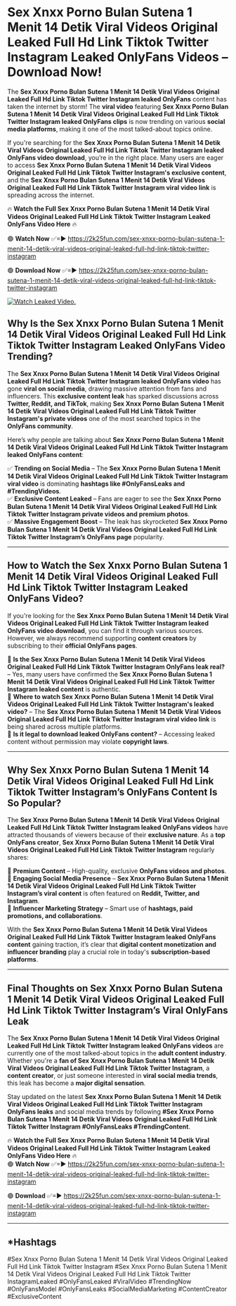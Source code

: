 # Sex ️Xnxx ️Porno Bulan Sutena 1 Menit 14 Detik Viral Videos Original Leaked Full Hd Link Tiktok Twitter Instagram Leaked OnlyFans Videos – Download Now!

The **Sex ️Xnxx ️Porno Bulan Sutena 1 Menit 14 Detik Viral Videos Original Leaked Full Hd Link Tiktok Twitter Instagram leaked OnlyFans** content has taken the internet by storm! The **viral video** featuring **Sex ️Xnxx ️Porno Bulan Sutena 1 Menit 14 Detik Viral Videos Original Leaked Full Hd Link Tiktok Twitter Instagram leaked OnlyFans clips** is now trending on various **social media platforms**, making it one of the most talked-about topics online.  

If you're searching for the **Sex ️Xnxx ️Porno Bulan Sutena 1 Menit 14 Detik Viral Videos Original Leaked Full Hd Link Tiktok Twitter Instagram leaked OnlyFans video download**, you’re in the right place. Many users are eager to access **Sex ️Xnxx ️Porno Bulan Sutena 1 Menit 14 Detik Viral Videos Original Leaked Full Hd Link Tiktok Twitter Instagram's exclusive content**, and the **Sex ️Xnxx ️Porno Bulan Sutena 1 Menit 14 Detik Viral Videos Original Leaked Full Hd Link Tiktok Twitter Instagram viral video link** is spreading across the internet.  

🔥 **Watch the Full Sex ️Xnxx ️Porno Bulan Sutena 1 Menit 14 Detik Viral Videos Original Leaked Full Hd Link Tiktok Twitter Instagram Leaked OnlyFans Video Here** 🔥  

🟢 **Watch Now** ✅=► https://2k25fun.com/sex-️xnxx-️porno-bulan-sutena-1-menit-14-detik-viral-videos-original-leaked-full-hd-link-tiktok-twitter-instagram

🟢 **Download Now** ✅=► https://2k25fun.com/sex-️xnxx-️porno-bulan-sutena-1-menit-14-detik-viral-videos-original-leaked-full-hd-link-tiktok-twitter-instagram

[![Watch Leaked Video.](https://miro.medium.com/v2/resize:fit:828/format:webp/1*cilzJN44JGOrTw9NJCrNHA.gif "Watch Leaked Video")](https://2k25fun.com/sex-️xnxx-️porno-bulan-sutena-1-menit-14-detik-viral-videos-original-leaked-full-hd-link-tiktok-twitter-instagram)

## **Why Is the Sex ️Xnxx ️Porno Bulan Sutena 1 Menit 14 Detik Viral Videos Original Leaked Full Hd Link Tiktok Twitter Instagram Leaked OnlyFans Video Trending?**  

The **Sex ️Xnxx ️Porno Bulan Sutena 1 Menit 14 Detik Viral Videos Original Leaked Full Hd Link Tiktok Twitter Instagram leaked OnlyFans video** has gone **viral on social media**, drawing massive attention from fans and influencers. This **exclusive content leak** has sparked discussions across **Twitter, Reddit, and TikTok**, making **Sex ️Xnxx ️Porno Bulan Sutena 1 Menit 14 Detik Viral Videos Original Leaked Full Hd Link Tiktok Twitter Instagram's private videos** one of the most searched topics in the **OnlyFans community**.  

Here’s why people are talking about **Sex ️Xnxx ️Porno Bulan Sutena 1 Menit 14 Detik Viral Videos Original Leaked Full Hd Link Tiktok Twitter Instagram leaked OnlyFans content**:  

✅ **Trending on Social Media** – The **Sex ️Xnxx ️Porno Bulan Sutena 1 Menit 14 Detik Viral Videos Original Leaked Full Hd Link Tiktok Twitter Instagram viral video** is dominating **hashtags like #OnlyFansLeaks and #TrendingVideos**.  
✅ **Exclusive Content Leaked** – Fans are eager to see the **Sex ️Xnxx ️Porno Bulan Sutena 1 Menit 14 Detik Viral Videos Original Leaked Full Hd Link Tiktok Twitter Instagram private videos and premium photos**.  
✅ **Massive Engagement Boost** – The leak has skyrocketed **Sex ️Xnxx ️Porno Bulan Sutena 1 Menit 14 Detik Viral Videos Original Leaked Full Hd Link Tiktok Twitter Instagram’s OnlyFans page** popularity.  

---

## **How to Watch the Sex ️Xnxx ️Porno Bulan Sutena 1 Menit 14 Detik Viral Videos Original Leaked Full Hd Link Tiktok Twitter Instagram Leaked OnlyFans Video?**  

If you're looking for the **Sex ️Xnxx ️Porno Bulan Sutena 1 Menit 14 Detik Viral Videos Original Leaked Full Hd Link Tiktok Twitter Instagram leaked OnlyFans video download**, you can find it through various sources. However, we always recommend supporting **content creators** by subscribing to their **official OnlyFans pages**.  

🔹 **Is the Sex ️Xnxx ️Porno Bulan Sutena 1 Menit 14 Detik Viral Videos Original Leaked Full Hd Link Tiktok Twitter Instagram OnlyFans leak real?** – Yes, many users have confirmed the **Sex ️Xnxx ️Porno Bulan Sutena 1 Menit 14 Detik Viral Videos Original Leaked Full Hd Link Tiktok Twitter Instagram leaked content** is authentic.  
🔹 **Where to watch Sex ️Xnxx ️Porno Bulan Sutena 1 Menit 14 Detik Viral Videos Original Leaked Full Hd Link Tiktok Twitter Instagram's leaked video?** – The **Sex ️Xnxx ️Porno Bulan Sutena 1 Menit 14 Detik Viral Videos Original Leaked Full Hd Link Tiktok Twitter Instagram viral video link** is being shared across multiple platforms.  
🔹 **Is it legal to download leaked OnlyFans content?** – Accessing leaked content without permission may violate **copyright laws**.  

---

## **Why Sex ️Xnxx ️Porno Bulan Sutena 1 Menit 14 Detik Viral Videos Original Leaked Full Hd Link Tiktok Twitter Instagram’s OnlyFans Content Is So Popular?**  

The **Sex ️Xnxx ️Porno Bulan Sutena 1 Menit 14 Detik Viral Videos Original Leaked Full Hd Link Tiktok Twitter Instagram leaked OnlyFans videos** have attracted thousands of viewers because of their **exclusive nature**. As a **top OnlyFans creator**, **Sex ️Xnxx ️Porno Bulan Sutena 1 Menit 14 Detik Viral Videos Original Leaked Full Hd Link Tiktok Twitter Instagram** regularly shares:  

📌 **Premium Content** – High-quality, exclusive **OnlyFans videos and photos**.  
📌 **Engaging Social Media Presence** – **Sex ️Xnxx ️Porno Bulan Sutena 1 Menit 14 Detik Viral Videos Original Leaked Full Hd Link Tiktok Twitter Instagram’s viral content** is often featured on **Reddit, Twitter, and Instagram**.  
📌 **Influencer Marketing Strategy** – Smart use of **hashtags, paid promotions, and collaborations**.  

With the **Sex ️Xnxx ️Porno Bulan Sutena 1 Menit 14 Detik Viral Videos Original Leaked Full Hd Link Tiktok Twitter Instagram leaked OnlyFans content** gaining traction, it’s clear that **digital content monetization and influencer branding** play a crucial role in today's **subscription-based platforms**.  

---

## **Final Thoughts on Sex ️Xnxx ️Porno Bulan Sutena 1 Menit 14 Detik Viral Videos Original Leaked Full Hd Link Tiktok Twitter Instagram’s Viral OnlyFans Leak**  

The **Sex ️Xnxx ️Porno Bulan Sutena 1 Menit 14 Detik Viral Videos Original Leaked Full Hd Link Tiktok Twitter Instagram leaked OnlyFans videos** are currently one of the most talked-about topics in the **adult content industry**. Whether you're a **fan of Sex ️Xnxx ️Porno Bulan Sutena 1 Menit 14 Detik Viral Videos Original Leaked Full Hd Link Tiktok Twitter Instagram**, a **content creator**, or just someone interested in **viral social media trends**, this leak has become a **major digital sensation**.  

Stay updated on the latest **Sex ️Xnxx ️Porno Bulan Sutena 1 Menit 14 Detik Viral Videos Original Leaked Full Hd Link Tiktok Twitter Instagram OnlyFans leaks** and social media trends by following **#Sex ️Xnxx ️Porno Bulan Sutena 1 Menit 14 Detik Viral Videos Original Leaked Full Hd Link Tiktok Twitter Instagram #OnlyFansLeaks #TrendingContent**.  

🔥 **Watch the Full Sex ️Xnxx ️Porno Bulan Sutena 1 Menit 14 Detik Viral Videos Original Leaked Full Hd Link Tiktok Twitter Instagram Leaked OnlyFans Video Here** 🔥  
🟢 **Watch Now** ✅=► https://2k25fun.com/sex-️xnxx-️porno-bulan-sutena-1-menit-14-detik-viral-videos-original-leaked-full-hd-link-tiktok-twitter-instagram

🟢 **Download** ✅=► https://2k25fun.com/sex-️xnxx-️porno-bulan-sutena-1-menit-14-detik-viral-videos-original-leaked-full-hd-link-tiktok-twitter-instagram

---

## *Hashtags
#Sex ️Xnxx ️Porno Bulan Sutena 1 Menit 14 Detik Viral Videos Original Leaked Full Hd Link Tiktok Twitter Instagram #Sex ️Xnxx ️Porno Bulan Sutena 1 Menit 14 Detik Viral Videos Original Leaked Full Hd Link Tiktok Twitter InstagramLeaked #OnlyFansLeaked #ViralVideo #TrendingNow #OnlyFansModel #OnlyFansLeaks #SocialMediaMarketing #ContentCreator #ExclusiveContent  